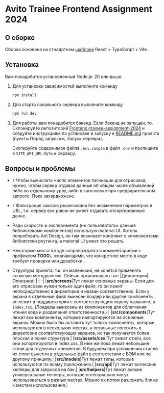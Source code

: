 # Avito Trainee Frontend Assignment 2024

## О сборке

Сборка основана на стнадртном [шаблоне](<https://github.com/vitejs/vite/tree/main/packages/create-vite/template-react-ts>) React + TypeScript + Vite .

## Установка

Вам понадобится установленный Node.js: 20 или выше.

1. Для установки зависимостей выполните команду

    ```bash
    npm install
    ```

2. Для старта локального сервера выполните команду

    ```bash
    npm run dev
    ```

3. Для работы вам понадобится бэкенд.
    Если бэкенд не запущен, то. Склонируйте репозиторий [Frontend-trainee-assignment-2024](https://gitverse.ru/avito.tech/tech-internship/content/main/Tech%20Internships%20/Frontend/Frontend-trainee-assignment-2024) и следуйте инструкциям по установке и запуску в [README.md](https://gitverse.ru/avito.tech/tech-internship/content/main/Tech%20Internships%20/Frontend/Frontend-trainee-assignment-2024/frontend-trainee-assignment-autumn-2024.md) проекта (пункты Перед запуском, Запуск сервера).

    Скопируйте содержимое файла `.env.sample` в файл `.env` и пропишите в `VITE_API_URL` путь к серверу.

## Вопросы и проблемы

* `?` Чтобы вычислить число элементов пагинации для отрисовки, нужно, чтобы сервер отдавал данные об общем числе объявлений либо по отдельному урлу, либо в заголовоке при предварительном запросе. Пока захардкожено.
  
* `?` Фильтрация заказов реализована без иизменения параметров в URL, т.к. сервер все равно не умеет отдавать отсортировнные данне. 

* Ради скорости и эксперимента (не пользоваталсь раньше библиотеками компонентов) использую material UI. Хотела попробовать Ant Design, но там возникает конфликт с компонентами библиотеки роутинга, а material UI умеет это решать.
  
* Некоторые места в коде сопровождаются комментариями c префиксом **TODO:**, означающими, что конкретное место в коде требует проверки или доработки.

* Структура проекта: т.к. он маленький, не хочется применять сложную методологию. Сейчас организовано так:
    |Директория|Описание|
    |-|-|
    |**src/screens**|Тут лежат основные экраны. Если для его отрисовки нужен только один файл, то он лежит непосредственно в директории и назван соответственно. Если у экрана в отдельный файл вынесен лоадер или другие компоненты, он лежит в поддиректории с соответствующим экрану названию, в `index.tsx`. (Лоадеры вынесены из компонентов для облегчения чтения кода и разделения ответственности.) |
    |**src/components**|Тут лежат все компоненты, которые импортируются на основные экраны. Можно было бы оставить тут только компоненты, которые используются в нескольких местах, а остальные положить в директории соответствующих экранов, но так получается более плоская и ясная структура.|
    |**src/assets/css**|Тут лежат стили, все они эспортируются в index.css. В нем же пока лежат небольшие стили для отдельных элементов. В будущем при усложнении стилей их стоит вынести в отдельные файл в соответствии с БЭМ или по другому принципу.|
    |**src/models**|Тут лежат типы, которые используются по всему приложению.|
    |**src/api**|Тут лежат всяческие хелперы для запросов на бэк.|
    |**src/helpers**|Тут лежат всякие универсальные хелперы, котоыре потенциально могут использоваться в разных местах. Можно их потом разложить ближе к местам использования.|
